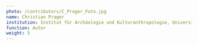 ```yaml
---
photo: /contributors/C_Prager_Foto.jpg
name: Christian Prager
institution: Institut für Archäologie und Kulturanthropologie, Universität Bonn
function: Autor
weight: 5
---
```

